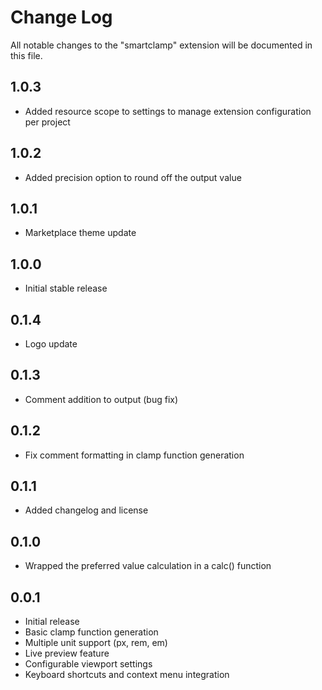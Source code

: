 # Change Log

All notable changes to the "smartclamp" extension will be documented in this file.

## 1.0.3

- Added resource scope to settings to manage extension configuration per project

## 1.0.2

- Added precision option to round off the output value

## 1.0.1

- Marketplace theme update

## 1.0.0

- Initial stable release

## 0.1.4

- Logo update

## 0.1.3

- Comment addition to output (bug fix)

## 0.1.2

- Fix comment formatting in clamp function generation

## 0.1.1

- Added changelog and license

## 0.1.0

- Wrapped the preferred value calculation in a calc() function

## 0.0.1

- Initial release
- Basic clamp function generation
- Multiple unit support (px, rem, em)
- Live preview feature
- Configurable viewport settings
- Keyboard shortcuts and context menu integration
